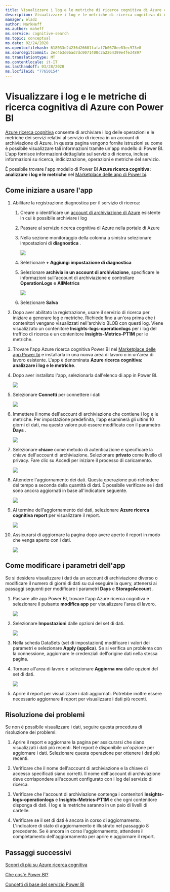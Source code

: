 ```yaml
---
title: Visualizzare i log e le metriche di ricerca cognitiva di Azure con Power BI
description: Visualizzare i log e le metriche di ricerca cognitiva di Azure con Power BI
manager: eladz
author: MarkHeff
ms.author: maheff
ms.service: cognitive-search
ms.topic: conceptual
ms.date: 02/24/2020
ms.openlocfilehash: 618033e24236d26601fafaf7b0678ee83ec973e8
ms.sourcegitcommit: 2ec4b3d0bad7dc0071400c2a2264399e4fe34897
ms.translationtype: MT
ms.contentlocale: it-IT
ms.lasthandoff: 03/28/2020
ms.locfileid: "77650154"
---
```

# <a name="visualize-azure-cognitive-search-logs-and-metrics-with-power-bi"></a>Visualizzare i log e le metriche di ricerca cognitiva di Azure con Power BI
[Azure ricerca cognitiva](https://docs.microsoft.com/azure/search/search-what-is-azure-search) consente di archiviare i log delle operazioni e le metriche dei servizi relativi al servizio di ricerca in un account di archiviazione di Azure. In questa pagina vengono fornite istruzioni su come è possibile visualizzare tali informazioni tramite un'app modello di Power BI. L'app fornisce informazioni dettagliate sul servizio di ricerca, incluse informazioni su ricerca, indicizzazione, operazioni e metriche del servizio.

È possibile trovare l'app modello di Power BI **Azure ricerca cognitiva: analizzare i log e le metriche** nel [Marketplace delle app di Power bi](https://appsource.microsoft.com/marketplace/apps).

## <a name="how-to-get-started-with-the-app"></a>Come iniziare a usare l'app
1. Abilitare la registrazione diagnostica per il servizio di ricerca:
    1. Creare o identificare un [account di archiviazione di Azure](https://docs.microsoft.com/azure/storage/common/storage-quickstart-create-account) esistente in cui è possibile archiviare i log
    1. Passare al servizio ricerca cognitiva di Azure nella portale di Azure
    1. Nella sezione monitoraggio della colonna a sinistra selezionare impostazioni di **diagnostica** .

        ![](media/search-monitor-logs-powerbi/diagnostic-settings.png)

    1. Selezionare **+ Aggiungi impostazione di diagnostica**
    1. Selezionare **archivia in un account di archiviazione**, specificare le informazioni sull'account di archiviazione e controllare **OperationLogs** e **AllMetrics**

        ![](media/search-monitor-logs-powerbi/add-diagnostic-setting.png)
    1. Selezionare **Salva**

1. Dopo aver abilitato la registrazione, usare il servizio di ricerca per iniziare a generare log e metriche. Richiede fino a un'ora prima che i contenitori vengano visualizzati nell'archivio BLOB con questi log. Viene visualizzato un contenitore **Insights-logs-operationlogs** per i log del traffico di ricerca e un contenitore **Insights-Metrics-PT1M** per le metriche.

1. Trovare l'app Azure ricerca cognitiva Power BI nel [Marketplace delle app Power bi](https://appsource.microsoft.com/marketplace/apps) e installarla in una nuova area di lavoro o in un'area di lavoro esistente. L'app è denominata **Azure ricerca cognitiva: analizzare i log e le metriche**.

1. Dopo aver installato l'app, selezionarla dall'elenco di app in Power BI.

    ![](media/search-monitor-logs-powerbi/azure-search-app-tile.png)

1. Selezionare **Connetti** per connettere i dati

    ![](media/search-monitor-logs-powerbi/get-started-with-your-new-app.png)

1. Immettere il nome dell'account di archiviazione che contiene i log e le metriche. Per impostazione predefinita, l'app esaminerà gli ultimi 10 giorni di dati, ma questo valore può essere modificato con il parametro **Days** .

    ![](media/search-monitor-logs-powerbi/connect-to-storage-account.png)

1. Selezionare **chiave** come metodo di autenticazione e specificare la chiave dell'account di archiviazione. Selezionare **privato** come livello di privacy. Fare clic su Accedi per iniziare il processo di caricamento.

    ![](media/search-monitor-logs-powerbi/connect-to-storage-account-step-two.png)

1. Attendere l'aggiornamento dei dati. Questa operazione può richiedere del tempo a seconda della quantità di dati. È possibile verificare se i dati sono ancora aggiornati in base all'indicatore seguente.

    ![](media/search-monitor-logs-powerbi/workspace-view-refreshing.png)

1. Al termine dell'aggiornamento dei dati, selezionare **Azure ricerca cognitiva report** per visualizzare il report.

    ![](media/search-monitor-logs-powerbi/workspace-view-select-report.png)

1. Assicurarsi di aggiornare la pagina dopo avere aperto il report in modo che venga aperto con i dati.

    ![](media/search-monitor-logs-powerbi/powerbi-search.png)

## <a name="how-to-change-the-app-parameters"></a>Come modificare i parametri dell'app
Se si desidera visualizzare i dati da un account di archiviazione diverso o modificare il numero di giorni di dati su cui eseguire la query, attenersi ai passaggi seguenti per modificare i parametri **Days** e **StorageAccount** .

1. Passare alle app Power BI, trovare l'app Azure ricerca cognitiva e selezionare il pulsante **modifica app** per visualizzare l'area di lavoro.

    ![](media/search-monitor-logs-powerbi/azure-search-app-tile-edit.png)

1. Selezionare **Impostazioni** dalle opzioni del set di dati.

    ![](media/search-monitor-logs-powerbi/workspace-view-select-settings.png)

1. Nella scheda DataSets (set di impostazioni) modificare i valori dei parametri e selezionare **Apply (applica**). Se si verifica un problema con la connessione, aggiornare le credenziali dell'origine dati nella stessa pagina.

1. Tornare all'area di lavoro e selezionare **Aggiorna ora** dalle opzioni del set di dati.

    ![](media/search-monitor-logs-powerbi/workspace-view-select-refresh-now.png)

1. Aprire il report per visualizzare i dati aggiornati. Potrebbe inoltre essere necessario aggiornare il report per visualizzare i dati più recenti.

## <a name="troubleshooting"></a>Risoluzione dei problemi
Se non è possibile visualizzare i dati, seguire questa procedura di risoluzione dei problemi:

1. Aprire il report e aggiornare la pagina per assicurarsi che siano visualizzati i dati più recenti. Nel report è disponibile un'opzione per aggiornare i dati. Selezionare questa operazione per ottenere i dati più recenti.

1. Verificare che il nome dell'account di archiviazione e la chiave di accesso specificati siano corretti. Il nome dell'account di archiviazione deve corrispondere all'account configurato con i log del servizio di ricerca.

1. Verificare che l'account di archiviazione contenga i contenitori **Insights-logs-operationlogs** e **Insights-Metrics-PT1M** e che ogni contenitore disponga di dati. I log e le metriche saranno in un paio di livelli di cartelle.

1. Verificare se il set di dati è ancora in corso di aggiornamento. L'indicatore di stato di aggiornamento è illustrato nel passaggio 8 precedente. Se è ancora in corso l'aggiornamento, attendere il completamento dell'aggiornamento per aprire e aggiornare il report.

## <a name="next-steps"></a>Passaggi successivi
[Scopri di più su Azure ricerca cognitiva](https://docs.microsoft.com/azure/search/)

[Che cos'è Power BI?](https://docs.microsoft.com/power-bi/fundamentals/power-bi-overview)

[Concetti di base del servizio Power BI](https://docs.microsoft.com/power-bi/service-basic-concepts)